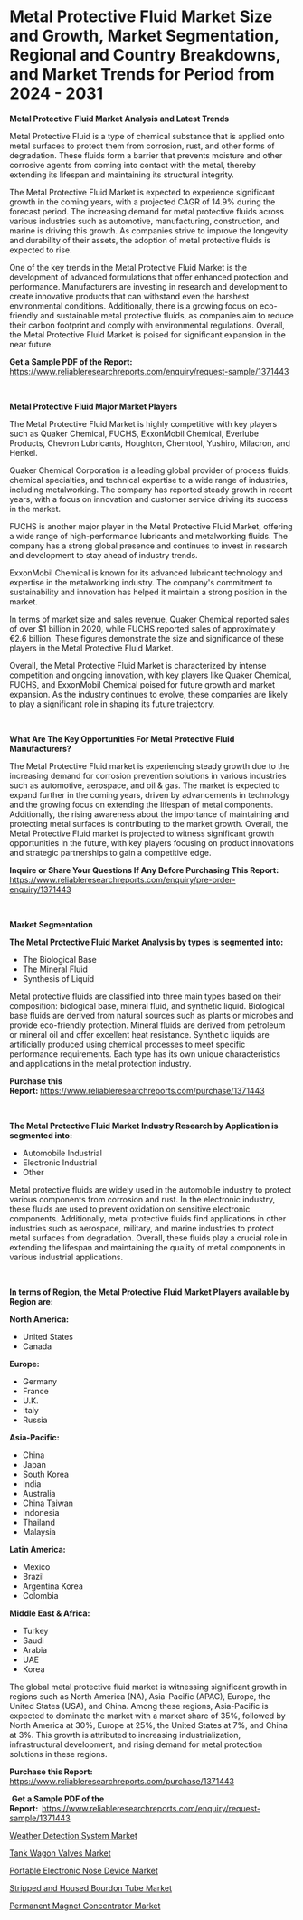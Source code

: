 <p><h1>Metal Protective Fluid Market Size and Growth, Market Segmentation, Regional and Country Breakdowns, and Market Trends for Period from 2024 -  2031</h1></p><p><strong>Metal Protective Fluid Market Analysis and Latest Trends</strong></p>
<p><p>Metal Protective Fluid is a type of chemical substance that is applied onto metal surfaces to protect them from corrosion, rust, and other forms of degradation. These fluids form a barrier that prevents moisture and other corrosive agents from coming into contact with the metal, thereby extending its lifespan and maintaining its structural integrity.</p><p>The Metal Protective Fluid Market is expected to experience significant growth in the coming years, with a projected CAGR of 14.9% during the forecast period. The increasing demand for metal protective fluids across various industries such as automotive, manufacturing, construction, and marine is driving this growth. As companies strive to improve the longevity and durability of their assets, the adoption of metal protective fluids is expected to rise.</p><p>One of the key trends in the Metal Protective Fluid Market is the development of advanced formulations that offer enhanced protection and performance. Manufacturers are investing in research and development to create innovative products that can withstand even the harshest environmental conditions. Additionally, there is a growing focus on eco-friendly and sustainable metal protective fluids, as companies aim to reduce their carbon footprint and comply with environmental regulations. Overall, the Metal Protective Fluid Market is poised for significant expansion in the near future.</p></p>
<p><strong>Get a Sample PDF of the Report:&nbsp;</strong> <a href="https://www.reliableresearchreports.com/enquiry/request-sample/1371443">https://www.reliableresearchreports.com/enquiry/request-sample/1371443</a></p>
<p>&nbsp;</p>
<p><strong>Metal Protective Fluid Major Market Players</strong></p>
<p><p>The Metal Protective Fluid Market is highly competitive with key players such as Quaker Chemical, FUCHS, ExxonMobil Chemical, Everlube Products, Chevron Lubricants, Houghton, Chemtool, Yushiro, Milacron, and Henkel. </p><p>Quaker Chemical Corporation is a leading global provider of process fluids, chemical specialties, and technical expertise to a wide range of industries, including metalworking. The company has reported steady growth in recent years, with a focus on innovation and customer service driving its success in the market.</p><p>FUCHS is another major player in the Metal Protective Fluid Market, offering a wide range of high-performance lubricants and metalworking fluids. The company has a strong global presence and continues to invest in research and development to stay ahead of industry trends.</p><p>ExxonMobil Chemical is known for its advanced lubricant technology and expertise in the metalworking industry. The company's commitment to sustainability and innovation has helped it maintain a strong position in the market.</p><p>In terms of market size and sales revenue, Quaker Chemical reported sales of over $1 billion in 2020, while FUCHS reported sales of approximately €2.6 billion. These figures demonstrate the size and significance of these players in the Metal Protective Fluid Market.</p><p>Overall, the Metal Protective Fluid Market is characterized by intense competition and ongoing innovation, with key players like Quaker Chemical, FUCHS, and ExxonMobil Chemical poised for future growth and market expansion. As the industry continues to evolve, these companies are likely to play a significant role in shaping its future trajectory.</p></p>
<p>&nbsp;</p>
<p><strong>What Are The Key Opportunities For Metal Protective Fluid Manufacturers?</strong></p>
<p><p>The Metal Protective Fluid market is experiencing steady growth due to the increasing demand for corrosion prevention solutions in various industries such as automotive, aerospace, and oil & gas. The market is expected to expand further in the coming years, driven by advancements in technology and the growing focus on extending the lifespan of metal components. Additionally, the rising awareness about the importance of maintaining and protecting metal surfaces is contributing to the market growth. Overall, the Metal Protective Fluid market is projected to witness significant growth opportunities in the future, with key players focusing on product innovations and strategic partnerships to gain a competitive edge.</p></p>
<p><strong>Inquire or Share Your Questions If Any Before Purchasing This Report:</strong> <a href="https://www.reliableresearchreports.com/enquiry/pre-order-enquiry/1371443">https://www.reliableresearchreports.com/enquiry/pre-order-enquiry/1371443</a></p>
<p>&nbsp;</p>
<p><strong>Market Segmentation</strong></p>
<p><strong>The Metal Protective Fluid Market Analysis by types is segmented into:</strong></p>
<p><ul><li>The Biological Base</li><li>The Mineral Fluid</li><li>Synthesis of Liquid</li></ul></p>
<p><p>Metal protective fluids are classified into three main types based on their composition: biological base, mineral fluid, and synthetic liquid. Biological base fluids are derived from natural sources such as plants or microbes and provide eco-friendly protection. Mineral fluids are derived from petroleum or mineral oil and offer excellent heat resistance. Synthetic liquids are artificially produced using chemical processes to meet specific performance requirements. Each type has its own unique characteristics and applications in the metal protection industry.</p></p>
<p><strong>Purchase this Report:&nbsp;</strong><a href="https://www.reliableresearchreports.com/purchase/1371443">https://www.reliableresearchreports.com/purchase/1371443</a></p>
<p>&nbsp;</p>
<p><strong>The Metal Protective Fluid Market Industry Research by Application is segmented into:</strong></p>
<p><ul><li>Automobile Industrial</li><li>Electronic Industrial</li><li>Other</li></ul></p>
<p><p>Metal protective fluids are widely used in the automobile industry to protect various components from corrosion and rust. In the electronic industry, these fluids are used to prevent oxidation on sensitive electronic components. Additionally, metal protective fluids find applications in other industries such as aerospace, military, and marine industries to protect metal surfaces from degradation. Overall, these fluids play a crucial role in extending the lifespan and maintaining the quality of metal components in various industrial applications.</p></p>
<p>&nbsp;</p>
<p><strong>In terms of Region, the Metal Protective Fluid Market Players available by Region are:</strong></p>
<p>
    <p> <strong> North America: </strong>
        <ul>
            <li>United States</li>
            <li>Canada</li>
        </ul>
        </p> 
    <p> <strong> Europe: </strong>
        <ul>
            <li>Germany</li>
            <li>France</li>
            <li>U.K.</li>
            <li>Italy</li>
            <li>Russia</li>
        </ul>
        </p> 
    <p> <strong> Asia-Pacific: </strong>
        <ul>
            <li>China</li>
            <li>Japan</li>
            <li>South Korea</li>
            <li>India</li>
            <li>Australia</li>
            <li>China Taiwan</li>
            <li>Indonesia</li>
            <li>Thailand</li>
            <li>Malaysia</li>
        </ul>
        </p> 
    <p> <strong> Latin America: </strong>
        <ul>
            <li>Mexico</li>
            <li>Brazil</li>
            <li>Argentina Korea</li>
            <li>Colombia</li>
        </ul>
        </p> 
    <p> <strong> Middle East & Africa: </strong>
        <ul>
            <li>Turkey</li>
            <li>Saudi</li>
            <li>Arabia</li>
            <li>UAE</li>
            <li>Korea</li>
        </ul>
    </p>
    </p>
<p><p>The global metal protective fluid market is witnessing significant growth in regions such as North America (NA), Asia-Pacific (APAC), Europe, the United States (USA), and China. Among these regions, Asia-Pacific is expected to dominate the market with a market share of 35%, followed by North America at 30%, Europe at 25%, the United States at 7%, and China at 3%. This growth is attributed to increasing industrialization, infrastructural development, and rising demand for metal protection solutions in these regions.</p></p>
<p><strong>Purchase this Report: </strong><a href="https://www.reliableresearchreports.com/purchase/1371443">https://www.reliableresearchreports.com/purchase/1371443</a></p>
<p>&nbsp;<strong>Get a Sample PDF of the Report:&nbsp;&nbsp;</strong><a href="https://www.reliableresearchreports.com/enquiry/request-sample/1371443">https://www.reliableresearchreports.com/enquiry/request-sample/1371443</a></p>
<p><strong></strong></p>
<p><p><a href="https://medium.com/@raulkihn1910/weather-detection-system-market-analysis-and-sze-forecasted-for-period-from-2024-to-2031-3540d9a79888">Weather Detection System Market</a></p><p><a href="https://github.com/khansimonweber1lqujlwoz15d/Market-Research-Report-List-1/blob/main/tank-wagon-valves-market.md">Tank Wagon Valves Market</a></p><p><a href="https://medium.com/@raulkihn1910/portable-electronic-nose-device-nbsp-market-focuses-on-market-share-size-and-projected-forecast-78ffc32fe738">Portable Electronic Nose Device Market</a></p><p><a href="https://github.com/Sherrillcrooksxa8i18ucf2m/Market-Research-Report-List-1/blob/main/stripped-and-housed-bourdon-tube-market.md">Stripped and Housed Bourdon Tube Market</a></p><p><a href="https://medium.com/@raulkihn1910/permanent-magnet-concentrator-market-size-reveals-the-best-marketing-channels-in-global-industry-0b0dc54b8be9">Permanent Magnet Concentrator Market</a></p></p>